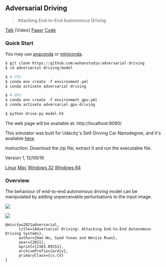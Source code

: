 ## Adversarial Driving

> Attacking End-to-End Autonomous Driving

[Talk](https://driving.wuhanstudio.uk) [Video] [Paper](https://arxiv.org/abs/2103.09151) [Code](https://github.com/wuhanstudio/adversarial-driving)


### Quick Start

You may use [anaconda](https://www.continuum.io/downloads) or [miniconda](https://conda.io/miniconda.html). 

```python
$ git clone https://github.com/wuhanstudio/adversarial-driving
$ cd adversarial-driving/model

$ # CPU
$ conda env create -f environment.yml
$ conda activate adversarial-driving

$ # GPU
$ conda env create -f environment_gpu.yml
$ conda activate adversarial-gpu-driving

$ python drive.py model.h5
```

The web page will be available at: http://localhost:9090/

This simulator was built for Udacity's Self-Driving Car Nanodegree, and it's available [here](https://github.com/udacity/self-driving-car-sim).

Instruction: Download the zip file, extract it and run the executable file.

Version 1, 12/09/16

[Linux](https://d17h27t6h515a5.cloudfront.net/topher/2016/November/5831f0f7_simulator-linux/simulator-linux.zip)
[Mac](https://d17h27t6h515a5.cloudfront.net/topher/2016/November/5831f290_simulator-macos/simulator-macos.zip)
[Windows 32](https://d17h27t6h515a5.cloudfront.net/topher/2016/November/5831f4b6_simulator-windows-32/simulator-windows-32.zip)
[Windows 64](https://d17h27t6h515a5.cloudfront.net/topher/2016/November/5831f3a4_simulator-windows-64/simulator-windows-64.zip)


### Overview

The behaviour of end-to-end autonomous driving model can be manipulated by adding unperceivable perturbations to the input image.

<a href="https://youtu.be/DOdaiGxgHEs"><img src="./doc/video.png" /></a>

![](./doc/adversarial-driving.png)

```
@misc{wu2021adversarial,
      title={Adversarial Driving: Attacking End-to-End Autonomous Driving Systems}, 
      author={Han Wu, Syed Yunas and Wenjie Ruan},
      year={2021},
      eprint={2103.09151},
      archivePrefix={arXiv},
      primaryClass={cs.CV}
}
```
